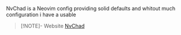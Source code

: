 NvChad is a Neovim config providing solid defaults and whitout much configuration i have a usable 

> [!NOTE]- Website
> [NvChad](https://nvchad.com/)
